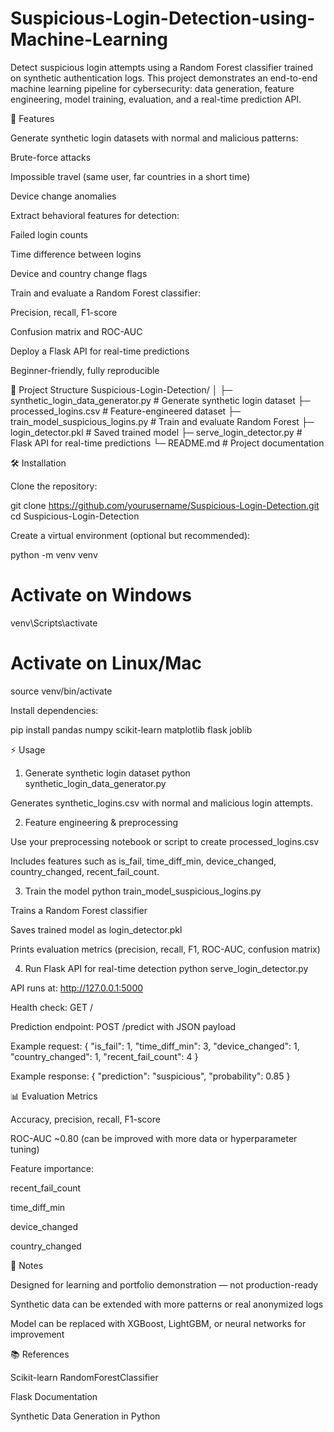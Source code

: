 # Suspicious-Login-Detection-using-Machine-Learning  
Detect suspicious login attempts using a Random Forest classifier trained on synthetic authentication logs. This project demonstrates an end-to-end machine learning pipeline for cybersecurity: data generation, feature engineering, model training, evaluation, and a real-time prediction API.

🔹 Features

Generate synthetic login datasets with normal and malicious patterns:

Brute-force attacks

Impossible travel (same user, far countries in a short time)

Device change anomalies

Extract behavioral features for detection:

Failed login counts

Time difference between logins

Device and country change flags

Train and evaluate a Random Forest classifier:

Precision, recall, F1-score

Confusion matrix and ROC-AUC

Deploy a Flask API for real-time predictions

Beginner-friendly, fully reproducible

📁 Project Structure
Suspicious-Login-Detection/
│
├─ synthetic_login_data_generator.py   # Generate synthetic login dataset
├─ processed_logins.csv                # Feature-engineered dataset
├─ train_model_suspicious_logins.py   # Train and evaluate Random Forest
├─ login_detector.pkl                  # Saved trained model
├─ serve_login_detector.py             # Flask API for real-time predictions
└─ README.md                           # Project documentation

🛠️ Installation

Clone the repository:

git clone https://github.com/yourusername/Suspicious-Login-Detection.git
cd Suspicious-Login-Detection


Create a virtual environment (optional but recommended):

python -m venv venv
# Activate on Windows
venv\Scripts\activate
# Activate on Linux/Mac
source venv/bin/activate


Install dependencies:

pip install pandas numpy scikit-learn matplotlib flask joblib

⚡ Usage
1. Generate synthetic login dataset
python synthetic_login_data_generator.py


Generates synthetic_logins.csv with normal and malicious login attempts.

2. Feature engineering & preprocessing

Use your preprocessing notebook or script to create processed_logins.csv

Includes features such as is_fail, time_diff_min, device_changed, country_changed, recent_fail_count.

3. Train the model
python train_model_suspicious_logins.py


Trains a Random Forest classifier

Saves trained model as login_detector.pkl

Prints evaluation metrics (precision, recall, F1, ROC-AUC, confusion matrix)

4. Run Flask API for real-time detection
python serve_login_detector.py


API runs at: http://127.0.0.1:5000

Health check: GET /

Prediction endpoint: POST /predict with JSON payload

Example request:
{
  "is_fail": 1,
  "time_diff_min": 3,
  "device_changed": 1,
  "country_changed": 1,
  "recent_fail_count": 4
}

Example response:
{
  "prediction": "suspicious",
  "probability": 0.85
}

📊 Evaluation Metrics

Accuracy, precision, recall, F1-score

ROC-AUC ~0.80 (can be improved with more data or hyperparameter tuning)

Feature importance:

recent_fail_count

time_diff_min

device_changed

country_changed

🔧 Notes

Designed for learning and portfolio demonstration — not production-ready

Synthetic data can be extended with more patterns or real anonymized logs

Model can be replaced with XGBoost, LightGBM, or neural networks for improvement

📚 References

Scikit-learn RandomForestClassifier

Flask Documentation

Synthetic Data Generation in Python
